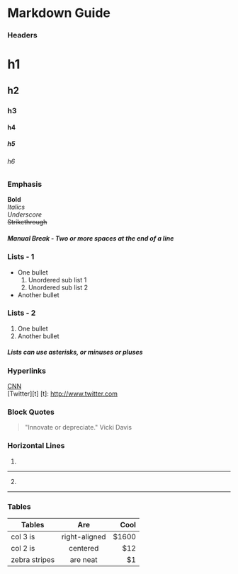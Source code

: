 # Markdown Guide

### Headers
# h1  
## h2
### h3
#### h4
##### h5
###### h6

### Emphasis
**Bold**  
*Italics*  
_Underscore_  
~~Strikethrough~~  
##### Manual Break - Two or more spaces at the end of a line  

### Lists - 1
* One bullet
  1. Unordered sub list 1
  2. Unordered sub list 2
* Another bullet

### Lists - 2
1. One bullet
2. Another bullet  
##### Lists can use asterisks, or minuses or pluses  

### Hyperlinks
[CNN](http://www.cnn.com)  
[Twitter][t]
[t]: http://www.twitter.com

### Block Quotes
>"Innovate or depreciate." Vicki Davis

### Horizontal Lines
1. 

---
2. 

***

### Tables
| Tables        | Are           | Cool  |
| ------------- |:-------------:| -----:|
| col 3 is      | right-aligned | $1600 |
| col 2 is      | centered      |   $12 |
| zebra stripes | are neat      |    $1 |